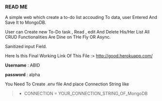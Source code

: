 ### READ ME

A simple web which create a to-do list accouding To data, user Entered And Save It to MongoDB.

User can  Create new To-Do task , Read , edit And Delete His/Her List All CRUD Functionalities Are Dine on THe Fly OR Async.

Sanitized input Field.

Here Is this Final Working Link Of This File :>  http://good.herokuapp.com/

**Username** : ABID

**password** : alpha

You Need To Create .env file And place Connection String like

>- CONNECTION = YOUR_CONNECTION_STRING_OF_MongoDB
